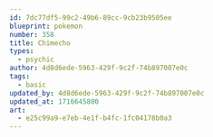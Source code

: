 ```yaml
---
id: 7dc77df5-99c2-49b6-89cc-9cb23b9505ee
blueprint: pokemon
number: 358
title: Chimecho
types:
  - psychic
author: 4d8d6ede-5963-429f-9c2f-74b897007e0c
tags:
  - basic
updated_by: 4d8d6ede-5963-429f-9c2f-74b897007e0c
updated_at: 1716645800
art:
  - e25c99a9-e7eb-4e1f-b4fc-1fc04178b0a3
---
```

